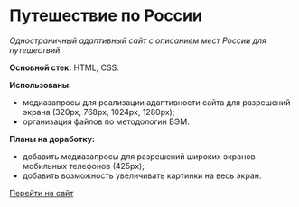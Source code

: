 # Путешествие по России
_Одностраничный адаптивный сайт с описанием мест России для путешествий._

**Основной стек:** HTML, CSS.

**Использованы:**
* медиазапросы для реализации адаптивности сайта для разрешений экрана (320px, 768px,
1024px, 1280px);
* организация файлов по методологии БЭМ.

**Планы на доработку:**
* добавить медиазапросы для разрешений широких экранов мобильных телефонов (425px);
* добавить возможность увеличивать картинки на весь экран.

[Перейти на сайт](https://nadineplatonova.github.io/russian-travel)
